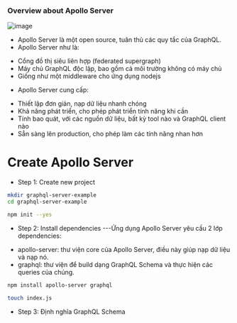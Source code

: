 ### Overview about Apollo Server

![image](https://user-images.githubusercontent.com/52172667/191038373-e6b97e2e-1a17-4ac8-8be5-3fad82ad8458.png)

- Apollo Server là một open source, tuân thủ các quy tắc của GraphQL.
- Apollo Server như là:
+ Cổng đồ thị siêu liên hợp (federated supergraph)
+ Máy chủ GraphQL độc lập, bao gồm cả môi trường không có máy chủ
+ Giống như một middleware cho ứng dụng nodejs

- Apollo Server cung cấp:
+ Thiết lập đơn giản, nạp dữ liệu nhanh chóng
+ Khả năng phát triển, cho phép phát triển tính năng khi cần
+ Tính bao quát, với các nguồn dữ liệu, bất kỳ tool nào và GraphQL client nào
+ Sẵn sàng lên production, cho phép làm các tính năng nhan hơn


# Create Apollo Server
- Step 1: Create new project
```sh
mkdir graphql-server-example
cd graphql-server-example
```

```sh
npm init --yes
```

- Step 2: Install dependencies
---Ứng dụng Apollo Server yêu cầu 2 lớp dependencies:
+ apollo-server: thư viện core của Apollo Server, điều này giúp nạp dữ liệu và nạp nó.
+ graphql: thư viện để build dạng GraphQL Schema và thực hiện các queries của chúng.

```sh
npm install apollo-server graphql
```

```sh
touch index.js
```

- Step 3: Định nghĩa GraphQL Schema
